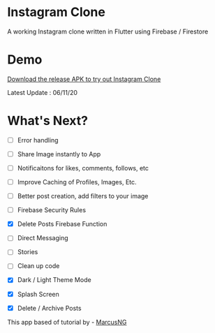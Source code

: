 # Instagram Clone
A working Instagram clone written in Flutter using Firebase / Firestore

# Demo
[Download the release APK to try out Instagram Clone](https://github.com/Edenik/Flutter-Instagram-Clone/raw/main/media/app-release.apk) 

Latest Update : 06/11/20



# What's Next?
 - [ ] Error handling
 - [ ] Share Image instantly to App
 - [ ] Notificaitons for likes, comments, follows, etc
 - [ ] Improve Caching of Profiles, Images, Etc.
 - [ ] Better post creation, add filters to your image
 - [ ] Firebase Security Rules
 - [X] Delete Posts Firebase Function
 - [ ] Direct Messaging
 - [ ] Stories
 - [ ] Clean up code
 - [X] Dark / Light Theme Mode
 - [X] Splash Screen
 - [X] Delete / Archive Posts


This app based of tutorial by -
[MarcusNG](https://marcusng.com/)








